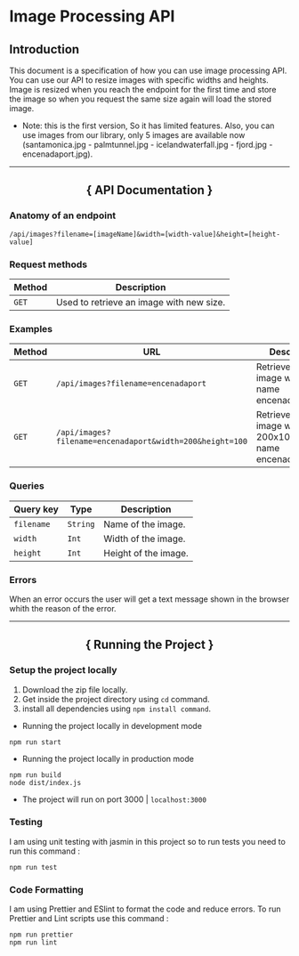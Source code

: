 # Image Processing API

## Introduction
This document is a specification of how you can use image processing API. You can use our API to resize images with specific widths and heights. Image is resized when you reach the endpoint for the first time and store the image so when you request the same size again will load the stored image.
* Note: this is the first version, So it has limited features.
        Also, you can use images from our library, only 5 images are available now (santamonica.jpg - palmtunnel.jpg - icelandwaterfall.jpg - fjord.jpg - encenadaport.jpg).
________________________________________________________________________________________________________________________________
<h2 align="center">{ API Documentation }</h2> 

### Anatomy of an endpoint
```
/api/images?filename=[imageName]&width=[width-value]&height=[height-value]
```
### Request methods
| Method   | Description                              |
| -------- | ---------------------------------------- |
| `GET`    | Used to retrieve an image with new size. |

### Examples

| Method   | URL                                                       | Description                                                             |
| -------- | ----------------------------------------------------------| ------------------------------------------------                        |
| `GET`    | `/api/images?filename=encenadaport`                       | Retrieve the origin image which name encenadaport.jpg.                  |
| `GET`    | `/api/images?filename=encenadaport&width=200&height=100`  | Retrieve resized image with size 200x100 which name encenadaport.jpg.   |

### Queries
| Query key  | Type     | Description           |
| ---------- | -------- | ----------------------|
| `filename` | `String` | Name of the image.    |
| `width`    | `Int`    | Width of the image.   |
| `height`   | `Int`    | Height of the image.  |

### Errors
When an error occurs the user will get a text message shown in the browser whith the reason of the error.

__________________________________________________________________________________________________________________________________
<h2 align="center">{ Running the Project }</h2> 

### Setup the project locally 
1. Download the zip file locally.
2. Get inside the project directory using `cd` command.
3. install all dependencies using `npm install command`.
* Running the project locally in development mode
```
npm run start
```
* Running the project locally in production mode
```
npm run build
node dist/index.js
```
* The project will run on port 3000 | `localhost:3000`

### Testing
I am using unit testing with jasmin in this project so to run tests you need to run this command :
```
npm run test
```
### Code Formatting 
I am using Prettier and ESlint to format the code and reduce errors. To run Prettier and Lint scripts use this command :
```
npm run prettier
npm run lint
```


